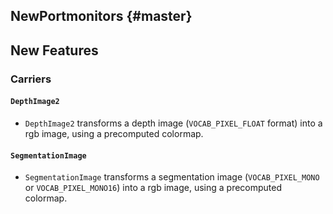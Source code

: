 NewPortmonitors {#master}
---------------

## New Features

### Carriers

#### `DepthImage2`

* `DepthImage2` transforms a depth image (`VOCAB_PIXEL_FLOAT` format) into a rgb
  image, using a precomputed colormap.

#### `SegmentationImage`

* `SegmentationImage` transforms a segmentation image (`VOCAB_PIXEL_MONO` or
  `VOCAB_PIXEL_MONO16`) into a rgb image, using a precomputed colormap.


